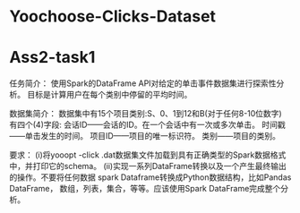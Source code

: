 # Yoochoose-Clicks-Dataset
# Ass2-task1


任务简介：
        使用Spark的DataFrame API对给定的单击事件数据集进行探索性分析。
        目标是计算用户在每个类别中停留的平均时间。

数据集简介：
        数据集中有15个项目类别:S、0、1到12和B(对于任何8-10位数字)
        有四个(4)字段:
        会话ID——会话的ID。在一个会话中有一次或多次单击。
        时间戳——单击发生的时间。
        项目ID——项目的唯一标识符。
        类别——项目的类别。
  
要求：
        (i)将yooopt -click .dat数据集文件加载到具有正确类型的Spark数据格式中，并打印它的schema。
        (ii)实现一系列DataFrame转换以及一个产生最终输出的操作。不要将任何数据 spark Dataframe转换成Python数据结构，比如Pandas DataFrame，
        数组，列表，集合，等等。应该使用Spark DataFrame完成整个分析。
  

  

